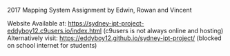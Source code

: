 2017 Mapping System Assignment by Edwin, Rowan and Vincent

Website Available at: https://sydney-ipt-project-eddyboy12.c9users.io/index.html (c9users is not always online and hosting)
 Alternatively visit: https://eddyboy12.github.io/sydney-ipt-project/ (blocked on school internet for students)